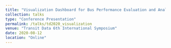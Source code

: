```yaml
---
title: "Visualization Dashboard for Bus Performance Evaluation and Analysis"
collection: talks
type: "Conference Presentation"
permalink: /talks/td2020_visualization
venue: "Transit Data 6th International Symposium"
date: 2020-08-12
location: "Online"
---
```



